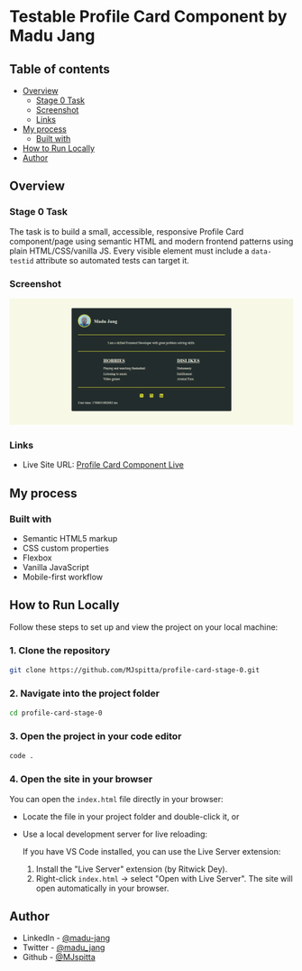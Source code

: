 # Testable Profile Card Component by Madu Jang

## Table of contents

- [Overview](#overview)
  - [Stage 0 Task](#stage-0-task)
  - [Screenshot](#screenshot)
  - [Links](#links)
- [My process](#my-process)
  - [Built with](#built-with)
- [How to Run Locally](#how-to-run-locally)
- [Author](#author)

## Overview

### Stage 0 Task

The task is to build a small, accessible, responsive Profile Card component/page using semantic HTML and modern frontend patterns using plain HTML/CSS/vanilla JS. Every visible element must include a `data-testid` attribute so automated tests can target it.

### Screenshot

![Profile Card Component Screenshot](./assets/screenshot.png)

### Links

- Live Site URL: [Profile Card Component Live](https://mjspitta.github.io/profile-card-stage-0/)

## My process

### Built with

- Semantic HTML5 markup
- CSS custom properties
- Flexbox
- Vanilla JavaScript
- Mobile-first workflow

## How to Run Locally

Follow these steps to set up and view the project on your local machine:

### 1. Clone the repository

```bash
git clone https://github.com/MJspitta/profile-card-stage-0.git
```

### 2. Navigate into the project folder

```bash
cd profile-card-stage-0
```

### 3. Open the project in your code editor

```bash
code .
```

### 4. Open the site in your browser

You can open the `index.html` file directly in your browser:

- Locate the file in your project folder and double-click it, or
- Use a local development server for live reloading:

  If you have VS Code installed, you can use the Live Server extension:
  1. Install the "Live Server" extension (by Ritwick Dey).
  2. Right-click `index.html` -> select "Open with Live Server".
The site will open automatically in your browser.

## Author

- LinkedIn - [@madu-jang](https://www.linkedin.com/in/madu-jang/)
- Twitter - [@madu_jang](https://x.com/madu_jang)
- Github - [@MJspitta](https://github.com/MJspitta)
